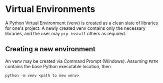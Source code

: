 # Virtual Environments

A Python Virtual Environment (venv) is created as a clean slate of libraries for one's project. A newly created venv contains only the necessary libraries, and the user may `pip install` others as required.

## Creating a new environment

An venv may be created via Command Prompt (Windows). Assuming `PATH` contains the base Python executable location, then

```shl
python -m venv <path to new venv>
```

